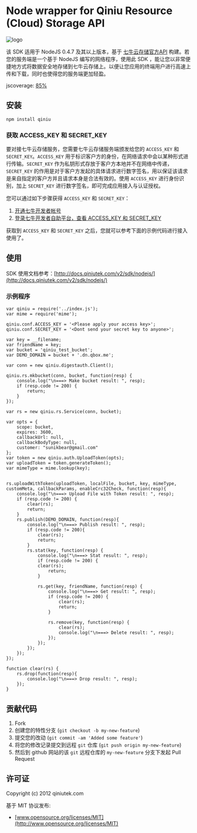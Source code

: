 # Node wrapper for Qiniu Resource (Cloud) Storage API

![logo](http://qiniutek.com/images/logo-2.png)

该 SDK 适用于 NodeJS 0.4.7 及其以上版本，基于 [七牛云存储官方API](/v2/api/) 构建。若您的服务端是一个基于 NodeJS 编写的网络程序，使用此 SDK ，能让您以非常便捷地方式将数据安全地存储到七牛云存储上。以便让您应用的终端用户进行高速上传和下载，同时也使得您的服务端更加轻盈。

jscoverage: [85%](http://fengmk2.github.com/coverage/qiniu.html)

## 安装

    npm install qiniu

### 获取 ACCESS_KEY 和 SECRET_KEY

要对接七牛云存储服务，您需要七牛云存储服务端颁发给您的 `ACCESS_KEY` 和 `SECRET_KEY`。`ACCESS_KEY` 用于标识客户方的身份，在网络请求中会以某种形式进行传输。`SECRET_KEY` 作为私钥形式存放于客户方本地并不在网络中传递，`SECRET_KEY` 的作用是对于客户方发起的具体请求进行数字签名，用以保证该请求是来自指定的客户方并且请求本身是合法有效的。使用 `ACCESS_KEY` 进行身份识别，加上 `SECRET_KEY` 进行数字签名，即可完成应用接入与认证授权。

您可以通过如下步骤获得 `ACCESS_KEY` 和 `SECRET_KEY`：

1. [开通七牛开发者帐号](https://dev.qiniutek.com/signup)
2. [登录七牛开发者自助平台，查看 ACCESS_KEY 和 SECRET_KEY](https://dev.qiniutek.com/account/keys)

获取到 `ACCESS_KEY` 和 `SECRET_KEY` 之后，您就可以参考下面的示例代码进行接入使用了。

## 使用

SDK 使用文档参考：[http://docs.qiniutek.com/v2/sdk/nodejs/](http://docs.qiniutek.com/v2/sdk/nodejs/)

### 示例程序

   	var qiniu = require('../index.js');
	var mime = require('mime');

	qiniu.conf.ACCESS_KEY = '<Please apply your access key>';
	qiniu.conf.SECRET_KEY = '<Dont send your secret key to anyone>';

	var key = __filename;
	var friendName = key;
	var bucket = 'qiniu_test_bucket';
	var DEMO_DOMAIN = bucket + '.dn.qbox.me';

	var conn = new qiniu.digestauth.Client();

	qiniu.rs.mkbucket(conn, bucket, function(resp) {
  		console.log("\n===> Make bucket result: ", resp);
  		if (resp.code != 200) {
    		return;
  		}
	});

	var rs = new qiniu.rs.Service(conn, bucket);

	var opts = {
    	scope: bucket,
    	expires: 3600,
    	callbackUrl: null,
    	callbackBodyType: null,
    	customer: "sunikbear@gmail.com"
  	};
  	var token = new qiniu.auth.UploadToken(opts);
  	var uploadToken = token.generateToken();
  	var mimeType = mime.lookup(key);


	rs.uploadWithToken(uploadToken, localFile, bucket, key, mimeType, customMeta, callbackParams, enableCrc32Check, function(resp){
    	console.log("\n===> Upload File with Token result: ", resp);
    	if (resp.code != 200) {
      		clear(rs);
      		return;
    	}
    	rs.publish(DEMO_DOMAIN, function(resp){
      		console.log("\n===> Publish result: ", resp);
      		if (resp.code != 200){
        		clear(rs);
        		return;
      		}
      		rs.stat(key, function(resp) {
		  		console.log("\n===> Stat result: ", resp);
		  		if (resp.code != 200) {
          		clear(rs);
					return;
				}

				rs.get(key, friendName, function(resp) {
				  	console.log("\n===> Get result: ", resp);
				  	if (resp.code != 200) {
            			clear(rs);
				    	return;
				  	}

				  	rs.remove(key, function(resp) {
            			clear(rs);
				    	console.log("\n===> Delete result: ", resp);
				  	});
				});
			});
		});
	});
	
	function clear(rs) {
 		rs.drop(function(resp){
    		console.log("\n===> Drop result: ", resp);
  		});
	}




## 贡献代码

1. Fork
2. 创建您的特性分支 (`git checkout -b my-new-feature`)
3. 提交您的改动 (`git commit -am 'Added some feature'`)
4. 将您的修改记录提交到远程 `git` 仓库 (`git push origin my-new-feature`)
5. 然后到 github 网站的该 `git` 远程仓库的 `my-new-feature` 分支下发起 Pull Request

## 许可证

Copyright (c) 2012 qiniutek.com

基于 MIT 协议发布:

* [www.opensource.org/licenses/MIT](http://www.opensource.org/licenses/MIT)
